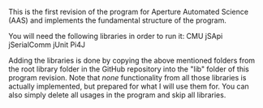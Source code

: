 This is the first revision of the program for Aperture Automated Science (AAS) and implements the fundamental structure of the program.

You will need the following libraries in order to run it:
CMU
jSApi
jSerialComm
jUnit
Pi4J

Adding the libraries is done by copying the above mentioned folders from the root library folder in the GitHub repository into the "lib" folder of this program revision.
Note that *none* functionality from all those libraries is actually implemented, but prepared for what I will use them for. You can also simply delete all usages in the program and skip all libraries.
